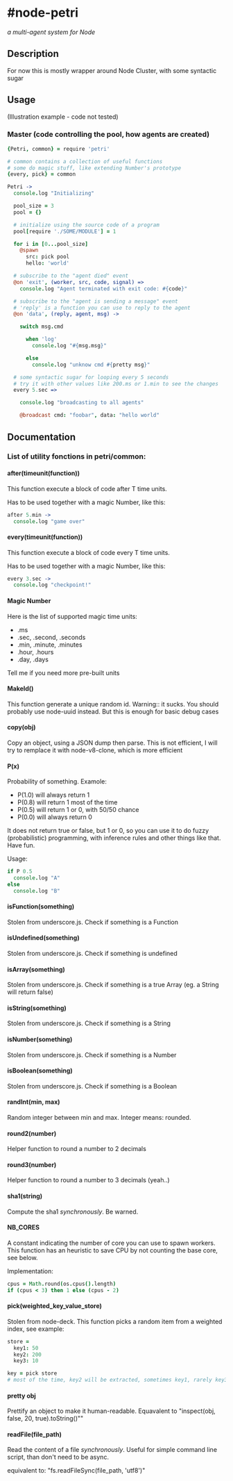 #node-petri
===========

*a multi-agent system for Node*

## Description

For now this is mostly wrapper around Node Cluster, with some syntactic sugar

## Usage

(Illustration example - code not tested)

### Master (code controlling the pool, how agents are created)

```coffeescript
{Petri, common} = require 'petri'

# common contains a collection of useful functions
# some do magic stuff, like extending Number's prototype
{every, pick} = common

Petri ->
  console.log "Initializing"

  pool_size = 3
  pool = {}

  # initialize using the source code of a program
  pool[require './SOME/MODULE'] = 1

  for i in [0...pool_size]
    @spawn
      src: pick pool
      hello: 'world'

  # subscribe to the "agent died" event
  @on 'exit', (worker, src, code, signal) =>
    console.log "Agent terminated with exit code: #{code}"

  # subscribe to the "agent is sending a message" event
  # 'reply' is a function you can use to reply to the agent
  @on 'data', (reply, agent, msg) ->

    switch msg.cmd

      when 'log'
        console.log "#{msg.msg}"

      else
        console.log "unknow cmd #{pretty msg}"

  # some syntactic sugar for looping every 5 seconds
  # try it with other values like 200.ms or 1.min to see the changes
  every 5.sec =>

    console.log "broadcasting to all agents"

    @broadcast cmd: "foobar", data: "hello world"
```

## Documentation

### List of utility fonctions in petri/common:

#### after(timeunit(function))

This function execute a block of code after T time units.

Has to be used together with a magic Number, like this:

```coffeescript
after 5.min ->
  console.log "game over"
```

#### every(timeunit(function))

This function execute a block of code every T time units.

Has to be used together with a magic Number, like this:

```coffeescript
every 3.sec ->
  console.log "checkpoint!"
```

#### Magic Number

Here is the list of supported magic time units:

 - .ms
 - .sec, .second, .seconds
 - .min, .minute, .minutes
 - .hour, .hours
 - .day, .days

 Tell me if you need more pre-built units

#### MakeId()

This function generate a unique random id. 
Warning:: it sucks. You should probably use node-uuid instead.
But this is enough for basic debug cases

#### copy(obj)

Copy an object, using a JSON dump then parse.
This is not efficient, I will try to remplace it with node-v8-clone, which is more efficient

#### P(x)

Probability of something. Examole:

 - P(1.0) will always return 1
 - P(0.8) will return 1 most of the time
 - P(0.5) will return 1 or 0, with 50/50 chance
 - P(0.0) will always return 0

It does not return true or false, but 1 or 0,
so you can use it to do fuzzy (probabilistic) programming,
with inference rules and other things like that. Have fun.

Usage:

```coffeescript
if P 0.5
  console.log "A"
else
  console.log "B"
```

#### isFunction(something)

Stolen from underscore.js. Check if something is a Function


#### isUndefined(something)

Stolen from underscore.js. Check if something is undefined



#### isArray(something)

Stolen from underscore.js. Check if something is a true Array (eg. a String will return false)


#### isString(something)

Stolen from underscore.js. Check if something is a String


#### isNumber(something)

Stolen from underscore.js. Check if something is a Number


#### isBoolean(something)

Stolen from underscore.js. Check if something is a Boolean

#### randInt(min, max)

Random integer between min and max. Integer means: rounded.

#### round2(number)

Helper function to round a number to 2 decimals

#### round3(number)

Helper function to round a number to 3 decimals (yeah..)

#### sha1(string)

Compute the sha1 *synchronously*. Be warned.

#### NB_CORES

A constant indicating the number of core you can use to spawn workers.
This function has an heuristic to save CPU by not counting the base core, see below.

Implementation:
```coffeescript
cpus = Math.round(os.cpus().length)
if (cpus < 3) then 1 else (cpus - 2)
``` 

#### pick(weighted_key_value_store)

Stolen from node-deck. This function picks a random item from a weighted index,
see example:

```coffeescript
store =
  key1: 50
  key2: 200
  key3: 10

key = pick store 
# most of the time, key2 will be extracted, sometimes key1, rarely key3
```

#### pretty obj

Prettify an object to make it human-readable.
Equavalent to "inspect(obj, false, 20, true).toString()""

#### readFile(file_path)

Read the content of a file *synchronously*.
Useful for simple command line script, than don't need to be async.

equivalent to: "fs.readFileSync(file_path, 'utf8')"


